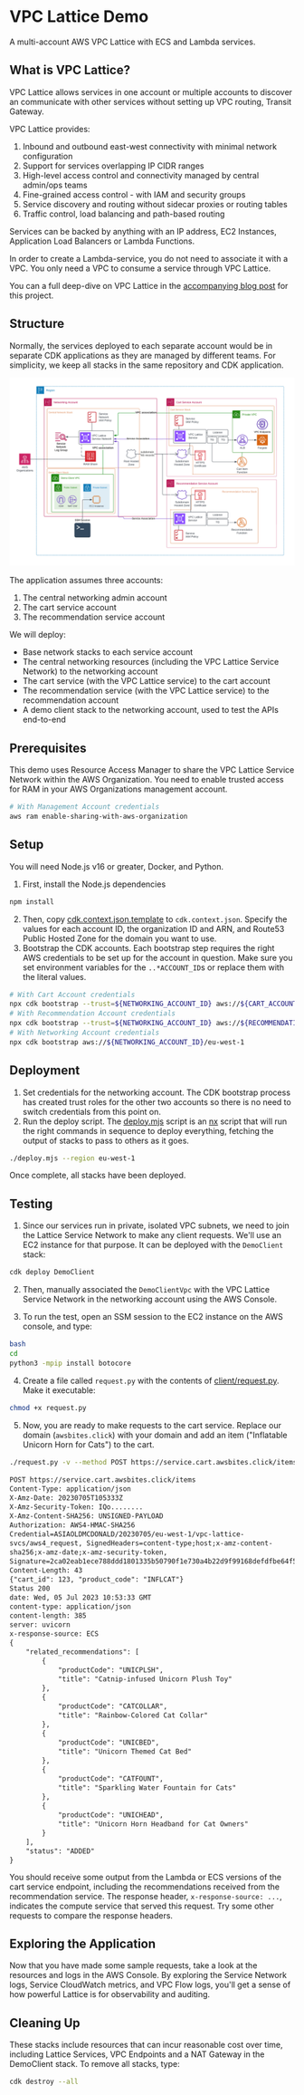 # VPC Lattice Demo

A multi-account AWS VPC Lattice with ECS and Lambda services.

## What is VPC Lattice?

VPC Lattice allows services in one account or multiple accounts to discover an communicate with other services without setting up VPC routing, Transit Gateway. 

VPC Lattice provides:
1. Inbound and outbound east-west connectivity with minimal network configuration
2. Support for services overlapping IP CIDR ranges
3. High-level access control and connectivity managed by central admin/ops teams
4. Fine-grained access control - with IAM and security groups
5. Service discovery and routing without sidecar proxies or routing tables
6. Traffic control, load balancing and path-based routing

Services can be backed by anything with an IP address, EC2 Instances, Application Load Balancers or Lambda Functions.

In order to create a Lambda-service, you do not need to associate it with a VPC. You only need a VPC to consume a service through VPC Lattice.

You can a full deep-dive on VPC Lattice in the [accompanying blog post](https://fourtheorem.com/blog/vpc-lattice) for this project.

## Structure

Normally, the services deployed to each separate account would be in separate CDK applications as they are managed by different teams. For simplicity, we keep all stacks in the same repository and CDK application.

![Application architecture with three accounts and separate stacks](./arch-stacks.png)

The application assumes three accounts:

1. The central networking admin account
2. The cart service account
3. The recommendation service account


We will deploy:
- Base network stacks to each service account
- The central networking resources (including the VPC Lattice Service Network) to the networking account
- The cart service (with the VPC Lattice service) to the cart account
- The recommendation service (with the VPC Lattice service) to the recommendation account
- A demo client stack to the networking account, used to test the APIs end-to-end 

## Prerequisites

This demo uses Resource Access Manager to share the VPC Lattice Service Network within the AWS Organization.
You need to enable trusted access for RAM in your AWS Organizations management account.

```bash
# With Management Account credentials
aws ram enable-sharing-with-aws-organization
```

## Setup

You will need Node.js v16 or greater, Docker, and Python.

1. First, install the Node.js dependencies
```bash
npm install
```
2. Then, copy [cdk.context.json.template](./cdk.context.json.template) to `cdk.context.json`. Specify the values for each account ID, the organization ID and ARN, and Route53 Public Hosted Zone for the domain you want to use.
3. Bootstrap the CDK accounts. Each bootstrap step requires the right AWS credentials to be set up for the account in question. Make sure you set environment variables for the `..*ACCOUNT_ID`s or replace them with the literal values.
```bash
# With Cart Account credentials
npx cdk bootstrap --trust=${NETWORKING_ACCOUNT_ID} aws://${CART_ACCOUNT_ID}/eu-west-1
# With Recommendation Account credentials
npx cdk bootstrap --trust=${NETWORKING_ACCOUNT_ID} aws://${RECOMMENDATION_ACCOUNT_ID}/eu-west-1
# With Networking Account credentials
npx cdk bootstrap aws://${NETWORKING_ACCOUNT_ID}/eu-west-1
```

## Deployment

1. Set credentials for the networking account. The CDK bootstrap process has created trust roles for the other two accounts so there is no need to switch credentials from this point on.
2. Run the deploy script. The [deploy.mjs](./deploy.mjs) script is an [nx]() script that will run the right commands in sequence to deploy everything, fetching the output of stacks to pass to others as it goes.
```bash
./deploy.mjs --region eu-west-1
```

Once complete, all stacks have been deployed.

## Testing

1. Since our services run in private, isolated VPC subnets, we need to join the Lattice Service Network to make any client requests. We'll use an EC2 instance for that purpose. It can be deployed with the `DemoClient` stack:

```bash
cdk deploy DemoClient
```

2. Then, manually associated the `DemoClientVpc` with the VPC Lattice Service Network in the networking account using the AWS Console.

3. To run the test, open an SSM session to the EC2 instance on the AWS console, and type:

```bash
bash
cd
python3 -mpip install botocore
```

4. Create a file called `request.py` with the contents of [client/request.py](./client/request.py).
Make it executable:
```bash
chmod +x request.py
```

5. Now, you are ready to make requests to the cart service. Replace our domain (`awsbites.click`) with your domain and add an item ("Inflatable Unicorn Horn for Cats") to the cart.

```bash
./request.py -v --method POST https://service.cart.awsbites.click/items --data '{"cart_id": 123, "product_code": "INFLCAT"}' | python -m json.tool
```

```
POST https://service.cart.awsbites.click/items
Content-Type: application/json
X-Amz-Date: 20230705T105333Z
X-Amz-Security-Token: IQo........
X-Amz-Content-SHA256: UNSIGNED-PAYLOAD
Authorization: AWS4-HMAC-SHA256 Credential=ASIAOLDMCDONALD/20230705/eu-west-1/vpc-lattice-svcs/aws4_request, SignedHeaders=content-type;host;x-amz-content-sha256;x-amz-date;x-amz-security-token, Signature=2ca02eab1ece788ddd1801335b50790f1e730a4b22d9f99168defdfbe64f53ae
Content-Length: 43
{"cart_id": 123, "product_code": "INFLCAT"}
Status 200
date: Wed, 05 Jul 2023 10:53:33 GMT
content-type: application/json
content-length: 385
server: uvicorn
x-response-source: ECS
{
    "related_recommendations": [
        {
            "productCode": "UNICPLSH",
            "title": "Catnip-infused Unicorn Plush Toy"
        },
        {
            "productCode": "CATCOLLAR",
            "title": "Rainbow-Colored Cat Collar"
        },
        {
            "productCode": "UNICBED",
            "title": "Unicorn Themed Cat Bed"
        },
        {
            "productCode": "CATFOUNT",
            "title": "Sparkling Water Fountain for Cats"
        },
        {
            "productCode": "UNICHEAD",
            "title": "Unicorn Horn Headband for Cat Owners"
        }
    ],
    "status": "ADDED"
}
```

You should receive some output from the Lambda or ECS versions of the cart service endpoint, including the recommendations received from the recommendation service.
The response header, `x-response-source: ...`, indicates the compute service that served this request. Try some other requests to compare the response headers.


## Exploring the Application

Now that you have made some sample requests, take a look at the resources and logs in the AWS Console.
By exploring the Service Network logs, Service CloudWatch metrics, and VPC Flow logs, you'll get a sense of how powerful Lattice is for observability and auditing.

## Cleaning Up

These stacks include resources that can incur reasonable cost over time, including Lattice Services, VPC Endpoints and a NAT Gateway in the DemoClient stack. To remove all stacks, type:
```bash
cdk destroy --all
```